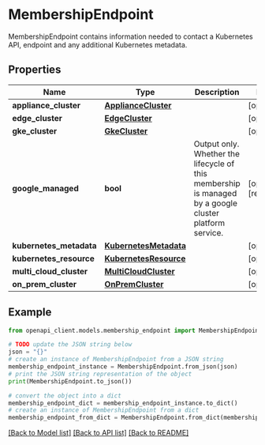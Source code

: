 # MembershipEndpoint

MembershipEndpoint contains information needed to contact a Kubernetes API, endpoint and any additional Kubernetes metadata.

## Properties

Name | Type | Description | Notes
------------ | ------------- | ------------- | -------------
**appliance_cluster** | [**ApplianceCluster**](ApplianceCluster.md) |  | [optional] 
**edge_cluster** | [**EdgeCluster**](EdgeCluster.md) |  | [optional] 
**gke_cluster** | [**GkeCluster**](GkeCluster.md) |  | [optional] 
**google_managed** | **bool** | Output only. Whether the lifecycle of this membership is managed by a google cluster platform service. | [optional] [readonly] 
**kubernetes_metadata** | [**KubernetesMetadata**](KubernetesMetadata.md) |  | [optional] 
**kubernetes_resource** | [**KubernetesResource**](KubernetesResource.md) |  | [optional] 
**multi_cloud_cluster** | [**MultiCloudCluster**](MultiCloudCluster.md) |  | [optional] 
**on_prem_cluster** | [**OnPremCluster**](OnPremCluster.md) |  | [optional] 

## Example

```python
from openapi_client.models.membership_endpoint import MembershipEndpoint

# TODO update the JSON string below
json = "{}"
# create an instance of MembershipEndpoint from a JSON string
membership_endpoint_instance = MembershipEndpoint.from_json(json)
# print the JSON string representation of the object
print(MembershipEndpoint.to_json())

# convert the object into a dict
membership_endpoint_dict = membership_endpoint_instance.to_dict()
# create an instance of MembershipEndpoint from a dict
membership_endpoint_from_dict = MembershipEndpoint.from_dict(membership_endpoint_dict)
```
[[Back to Model list]](../README.md#documentation-for-models) [[Back to API list]](../README.md#documentation-for-api-endpoints) [[Back to README]](../README.md)


